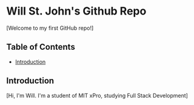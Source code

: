 # Will St. John's Github Repo

[Welcome to my first GitHub repo!]

## Table of Contents

- [Introduction](#introduction)

## Introduction

[Hi, I'm Will. I'm a student of MIT xPro, studying Full Stack Development]